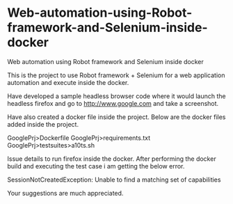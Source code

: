 # Web-automation-using-Robot-framework-and-Selenium-inside-docker
Web automation using Robot framework and Selenium inside docker


This is the project to use Robot framework + Selenium for a web application automation and execute inside the docker.

Have developed a sample headless browser code where it would launch the headless firefox and go to http://www.google.com and take a screenshot.

Have also created a docker file inside the project. Below are the docker files added inside the project.

GooglePrj>Dockerfile
GooglePrj>requirements.txt
GooglePrj>testsuites>a10ts.sh


Issue details to run firefox inside the docker.
After performing the docker build and executing the test case i am getting the below error.

SessionNotCreatedException: Unable to find a matching set of capabilities

Your suggestions are much appreciated.

